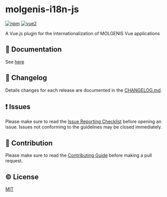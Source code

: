 # molgenis-i18n-js

[![npm](https://img.shields.io/npm/v/@molgenis/molgenis-i18n-js.svg)](https://www.npmjs.com/package/molgenis-i18n-js)
[![vue2](https://img.shields.io/badge/vue-2.x-brightgreen.svg)](https://vuejs.org/)

A Vue.js plugin for the internationalization of MOLGENIS Vue applications


## :book: Documentation
See [here](http://molgenis.github.io/molgenis-i18n-js/)

## :scroll: Changelog
Details changes for each release are documented in the [CHANGELOG.md](https://github.com/molgenis/molgenis-i18n-js/blob/master/CHANGELOG.md).


## :exclamation: Issues
Please make sure to read the [Issue Reporting Checklist](https://github.com/molgenis/molgenis-i18n-js/blob/master/CONTRIBUTING.md#issue-reporting-guidelines) before opening an issue. Issues not conforming to the guidelines may be closed immediately.


## :muscle: Contribution
Please make sure to read the [Contributing Guide](https://github.com/molgenis/molgenis-i18n-js/blob/master/CONTRIBUTING.md) before making a pull request.

## :copyright: License

[MIT](http://opensource.org/licenses/MIT)
